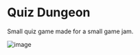﻿# Quiz Dungeon
 Small quiz game made for a small game jam.
 
 ![image](https://user-images.githubusercontent.com/26039039/212782290-2645f4a5-29f9-4072-b63d-cab0d93159eb.png)
